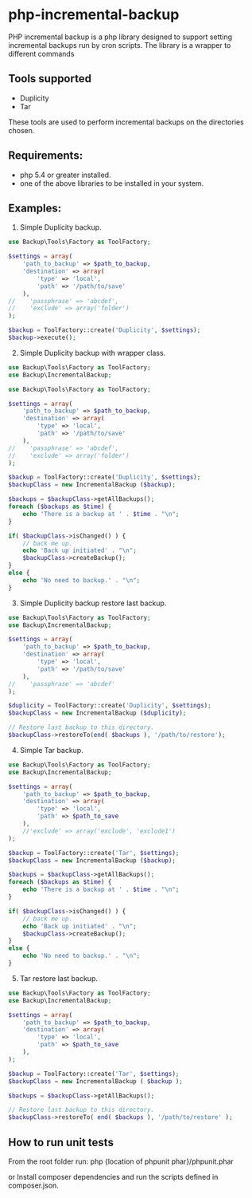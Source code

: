 # php-incremental-backup

PHP incremental backup is a php library designed to support setting incremental backups run by cron scripts.
The library is a wrapper to different commands

Tools supported
---------------

* Duplicity
* Tar

These tools are used to perform incremental backups on the directories chosen.

Requirements:
-------------
* php 5.4 or greater installed.
* one of the above libraries to be installed in your system.

Examples:
---------

1) Simple Duplicity backup.
```php
use Backup\Tools\Factory as ToolFactory;

$settings = array(
    'path_to_backup' => $path_to_backup,
    'destination' => array(
        'type' => 'local',
        'path' => '/path/to/save'
    ),
//    'passphrase' => 'abcdef',
//    'exclude' => array('folder')
);

$backup = ToolFactory::create('Duplicity', $settings);
$backup->execute();

```
2) Simple Duplicity backup with wrapper class.
```php
use Backup\Tools\Factory as ToolFactory;
use Backup\IncrementalBackup;

use Backup\Tools\Factory as ToolFactory;

$settings = array(
    'path_to_backup' => $path_to_backup,
    'destination' => array(
        'type' => 'local',
        'path' => '/path/to/save'
    ),
//    'passphrase' => 'abcdef',
//    'exclude' => array('folder')
);

$backup = ToolFactory::create('Duplicity', $settings);
$backupClass = new IncrementalBackup ($backup);

$backups = $backupClass->getAllBackups();
foreach ($backups as $time) {
    echo 'There is a backup at ' . $time . "\n";
}

if( $backupClass->isChanged() ) {
    // back me up.
    echo 'Back up initiated' . "\n";
    $backupClass->createBackup();
}
else {
    echo 'No need to backup.' . "\n";
}
```
3) Simple Duplicity backup restore last backup.
```php
use Backup\Tools\Factory as ToolFactory;
use Backup\IncrementalBackup;

$settings = array(
    'path_to_backup' => $path_to_backup,
    'destination' => array(
        'type' => 'local',
        'path' => '/path/to/save'
    ),
//    'passphrase' => 'abcdef'
);

$duplicity = ToolFactory::create('Duplicity', $settings);
$backupClass = new IncrementalBackup ($duplicity);

// Restore last backup to this directory.
$backupClass->restoreTo(end( $backups ), '/path/to/restore');

```

4) Simple Tar backup.
```php
use Backup\Tools\Factory as ToolFactory;
use Backup\IncrementalBackup;

$settings = array(
    'path_to_backup' => $path_to_backup,
    'destination' => array(
        'type' => 'local',
        'path' => $path_to_save
    ),
    //'exclude' => array('exclude', 'exclude1')
);

$backup = ToolFactory::create('Tar', $settings);
$backupClass = new IncrementalBackup ($backup);

$backups = $backupClass->getAllBackups();
foreach ($backups as $time) {
    echo 'There is a backup at ' . $time . "\n";
}

if( $backupClass->isChanged() ) {
    // back me up.
    echo 'Back up initiated' . "\n";
    $backupClass->createBackup();
}
else {
    echo 'No need to backup.' . "\n";
}

```

5) Tar restore last backup.
```php
use Backup\Tools\Factory as ToolFactory;
use Backup\IncrementalBackup;

$settings = array(
    'path_to_backup' => $path_to_backup,
    'destination' => array(
        'type' => 'local',
        'path' => $path_to_save
    ),
);

$backup = ToolFactory::create('Tar', $settings);
$backupClass = new IncrementalBackup ( $backup );

$backups = $backupClass->getAllBackups();

// Restore last backup to this directory.
$backupClass->restoreTo( end( $backups ), '/path/to/restore' );

```

How to run unit tests
---------------------
From the root folder run:
php {location of phpunit phar}/phpunit.phar

or
Install composer dependencies and run the scripts defined in composer.json.
